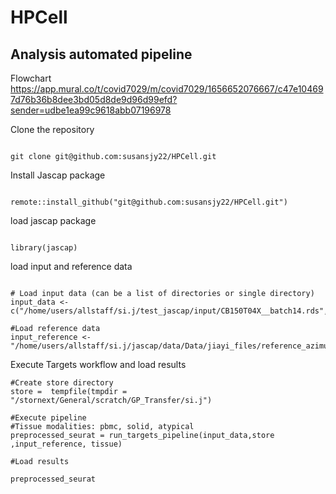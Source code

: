 # HPCell

## Analysis automated pipeline

Flowchart
https://app.mural.co/t/covid7029/m/covid7029/1656652076667/c47e104697d76b36b8dee3bd05d8de9d96d99efd?sender=udbe1ea99c9618abb07196978

Clone the repository

```{bash}

git clone git@github.com:susansjy22/HPCell.git

```

Install Jascap package 

```{bash}

remote::install_github("git@github.com:susansjy22/HPCell.git")

```

load jascap package 

```{bash}

library(jascap)

```

load input and reference data

```{bash}

# Load input data (can be a list of directories or single directory)
input_data <- c("/home/users/allstaff/si.j/test_jascap/input/CB150T04X__batch14.rds","/home/users/allstaff/si.j/test_jascap/input/CB291T01X__batch8.rds")

#Load reference data 
input_reference <- "/home/users/allstaff/si.j/jascap/data/Data/jiayi_files/reference_azimuth.rds"

```

Execute Targets workflow and load results

```{bash}
#Create store directory 
store =  tempfile(tmpdir = "/stornext/General/scratch/GP_Transfer/si.j")

#Execute pipeline
#Tissue modalities: pbmc, solid, atypical
preprocessed_seurat = run_targets_pipeline(input_data,store ,input_reference, tissue)

#Load results

preprocessed_seurat

```



